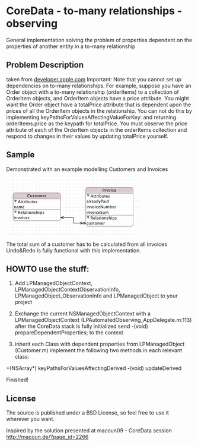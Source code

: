 CoreData - to-many relationships - observing
============================================

General implementation solving the problem of properties dependent on the properties of another entity in a to-many relationship

Problem Description
-------------------
taken from [developer.apple.com]
Important: 
Note that you cannot set up dependencies on to-many relationships. For example, suppose you have an Order object with a to-many relationship (orderItems) to a collection of OrderItem objects, and OrderItem objects have a price attribute. You might want the Order object have a totalPrice attribute that is dependent upon the prices of all the OrderItem objects in the relationship. You can not do this by implementing keyPathsForValuesAffectingValueForKey: and returning orderItems.price as the keypath for totalPrice. You must observe the price attribute of each of the OrderItem objects in the orderItems collection and respond to changes in their values by updating totalPrice yourself.

Sample
------
Demonstrated with an example modelling Customers and Invoices

[![](http://github.com/mbrugger/CoreDataDependentProperties/raw/master/Resources/images/sample_model.png)](http://github.com/mbrugger/CoreDataDependentProperties/raw/master/Resources/images/sample_model.png)

The total sum of a customer has to be calculated from all invoices
Undo&Redo is fully functional with this implementation.


HOWTO use the stuff:
--------------------
1) Add LPManagedObjectContext, LPManagedObjectContextObservationInfo, LPManagedObject_ObservationInfo and LPManagedObject to your project

2) Exchange the current NSManagedObjectContext with a LPManagedObjectContext (LPAutomatedObserving_AppDelegate.m:113)
   after the CoreData stack is fully initialized send -(void) prepareDependentProperties; to the context

3) inherit each Class with dependent properties from LPManagedObject (Customer.m)
   implement the following two methods in each relevant class:

  +(NSArray*) keyPathsForValuesAffectingDerived<Key>
  -(void) updateDerived<Key>

Finished!

License
-------
The source is published under a BSD License, so feel free to use it wherever you want.

Inspired by the solution presented at macoun09 - CoreData session
http://macoun.de/?page_id=2266

[developer.apple.com]: http://developer.apple.com/mac/library/documentation/cocoa/conceptual/ModelObjects/Articles/moIntegrating.html
